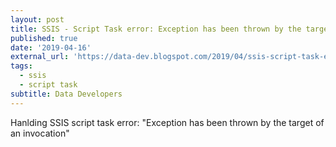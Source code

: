 ```yaml
---
layout: post
title: SSIS - Script Task error: Exception has been thrown by the target of an invocation
published: true
date: '2019-04-16'
external_url: 'https://data-dev.blogspot.com/2019/04/ssis-script-task-error-exception-has.html'
tags:
  - ssis
  - script task
subtitle: Data Developers
---
```

Hanlding SSIS script task error: "Exception has been thrown by the target of an invocation"
